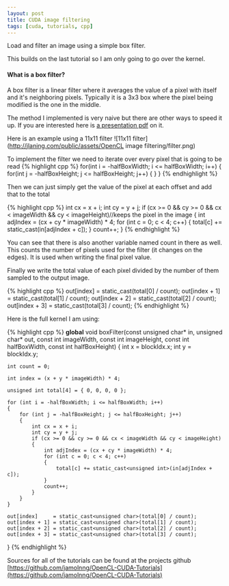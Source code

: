 ```yaml
---
layout: post
title: CUDA image filtering
tags: [cuda, tutorials, cpp]
---
```


Load and filter an image using a simple box filter.

This builds on the last tutorial so I am only going to go over the kernel.

<h4>What is a box filter?</h4>

A box filter is a linear filter where it averages the value of a pixel with itself and it's neighboring pixels. Typically it is a 3x3 box where the pixel being modified is the one in the middle.

The method I implemented is very naive but there are other ways to speed it up. If you are interested here is [a presentation pdf](http://web.archive.org/web/20060718054020/http://www.acm.uiuc.edu/siggraph/workshops/wjarosz_convolution_2001.pdf) on it.

Here is an example using a 11x11 filter
![11x11 filter](http://jlaning.com/public/assets/OpenCL image filtering/filter.png)

To implement the filter we need to iterate over every pixel that is going to be read
{% highlight cpp %}
for(int i = -halfBoxWidth; i <= halfBoxWidth; i++)
{
	for(int j = -halfBoxHeight; j <= halfBoxHeight; j++)
	{
	}
}
{% endhighlight %}

Then we can just simply get the value of the pixel at each offset and add that to the total

{% highlight cpp %}
int cx = x + i;
int cy = y + j;
if (cx >= 0 && cy >= 0 && cx < imageWidth && cy < imageHeight)//keeps the pixel in the image
{
	int adjIndex = (cx + cy * imageWidth) * 4;
	for (int c = 0; c < 4; c++)
	{
		total[c] += static_cast<unsigned int>(in[adjIndex + c]);
	}
	count++;
}
{% endhighlight %}

You can see that there is also another variable named count in there as well. This counts the number of pixels used for the filter (it changes on the edges). It is used when writing the final pixel value.

Finally we write the total value of each pixel divided by the number of them sampled to the output image.

{% highlight cpp %}
out[index]     = static_cast<unsigned char>(total[0] / count);
out[index + 1] = static_cast<unsigned char>(total[1] / count);
out[index + 2] = static_cast<unsigned char>(total[2] / count);
out[index + 3] = static_cast<unsigned char>(total[3] / count);
{% endhighlight %}

Here is the full kernel I am using:

{% highlight cpp %}
__global__ void boxFilter(const unsigned char* in, unsigned char* out, const int imageWidth, const int imageHeight, const int halfBoxWidth, const int halfBoxHeight)
{
	int x = blockIdx.x;
	int y = blockIdx.y;

	int count = 0;

	int index = (x + y * imageWidth) * 4;

	unsigned int total[4] = { 0, 0, 0, 0 };

	for (int i = -halfBoxWidth; i <= halfBoxWidth; i++)
	{
		for (int j = -halfBoxHeight; j <= halfBoxHeight; j++)
		{
			int cx = x + i;
			int cy = y + j;
			if (cx >= 0 && cy >= 0 && cx < imageWidth && cy < imageHeight)
			{
				int adjIndex = (cx + cy * imageWidth) * 4;
				for (int c = 0; c < 4; c++)
				{
					total[c] += static_cast<unsigned int>(in[adjIndex + c]);
				}
				count++;
			}
		}
	}

	out[index]     = static_cast<unsigned char>(total[0] / count);
	out[index + 1] = static_cast<unsigned char>(total[1] / count);
	out[index + 2] = static_cast<unsigned char>(total[2] / count);
	out[index + 3] = static_cast<unsigned char>(total[3] / count);
}
{% endhighlight %}

Sources for all of the tutorials can be found at the projects github [https://github.com/jamolnng/OpenCL-CUDA-Tutorials](https://github.com/jamolnng/OpenCL-CUDA-Tutorials)